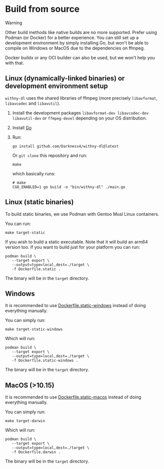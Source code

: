 # Build from source

> [!WARNING]
>
> Other build methods like native builds are no more supported. Prefer using Podman (or Docker) for a better experience.
> You can still set up a development environment by simply installing Go, but won't be able to compile on Windows or MacOS due to the dependencies on ffmpeg.
>
> Docker buildx or any OCI builder can also be used, but we won't help you with that.

## Linux (dynamically-linked binaries) or development environment setup

`withny-dl` uses the shared libraries of ffmpeg (more precisely `libavformat`, `libavcodec` and `libavutil`).

1. Install the development packages `libavformat-dev libavcodec-dev libavutil-dev` or `ffmpeg-devel` depending on your OS distribution.

2. Install [Go](https://go.dev)

3. Run:

   ```shell
   go install github.com/Darkness4/withny-dl@latest
   ```

   Or `git clone` this repository and run:

   ```shell
   make
   ```

   which basically runs:

   ```shell
   # make
   CGO_ENABLED=1 go build -o "bin/withny-dl" ./main.go
   ```

## Linux (static binaries)

To build static binaries, we use Podman with Gentoo Musl Linux containers.

You can run:

```shell
make target-static
```

If you wish to build a static executable. Note that it will build an arm64 version too. If you want to build just for your platform you can run:

```shell
podman build \
   --target export \
   --output=type=local,dest=./target \
   -f Dockerfile.static .
```

The binary will be in the `target` directory.

## Windows

It is recommended to use [Dockerfile.static-windows](Dockerfile.static-windows) instead of doing everything manually.

You can simply run:

```shell
make target-static-windows
```

Which will run:

```shell
podman build \
   --target export \
   --output=type=local,dest=./target \
   -f Dockerfile.static-windows .
```

The binary will be in the `target` directory.

## MacOS (>10.15)

It is recommended to use [Dockerfile.static-macos](Dockerfile.darwin) instead of doing everything manually.

You can simply run:

```shell
make target-darwin
```

Which will run:

```shell
podman build \
   --target export \
   --output=type=local,dest=./target \
   -f Dockerfile.darwin .
```

The binary will be in the `target` directory.

